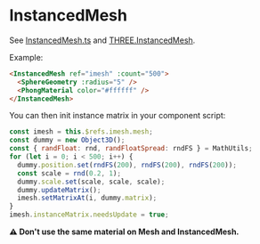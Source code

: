 # InstancedMesh

See [InstancedMesh.ts](https://github.com/troisjs/trois/blob/master/src/meshes/InstancedMesh.ts) and [THREE.InstancedMesh](https://threejs.org/docs/index.html#api/en/objects/InstancedMesh).

Example:

```html
<InstancedMesh ref="imesh" :count="500">
  <SphereGeometry :radius="5" />
  <PhongMaterial color="#ffffff" />
</InstancedMesh>
```

You can then init instance matrix in your component script:

```js
const imesh = this.$refs.imesh.mesh;
const dummy = new Object3D();
const { randFloat: rnd, randFloatSpread: rndFS } = MathUtils;
for (let i = 0; i < 500; i++) {
  dummy.position.set(rndFS(200), rndFS(200), rndFS(200));
  const scale = rnd(0.2, 1);
  dummy.scale.set(scale, scale, scale);
  dummy.updateMatrix();
  imesh.setMatrixAt(i, dummy.matrix);
}
imesh.instanceMatrix.needsUpdate = true;
```

**⚠ Don't use the same material on Mesh and InstancedMesh.**
